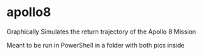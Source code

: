 # apollo8
Graphically Simulates the return trajectory of the Apollo 8 Mission

Meant to be run in PowerShell in a folder with both pics inside

